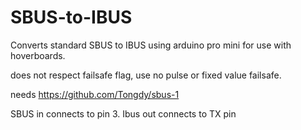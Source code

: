 # SBUS-to-IBUS
Converts standard  SBUS to IBUS using arduino pro mini for use with hoverboards.


does not respect failsafe flag, use no pulse or fixed value failsafe.



needs https://github.com/Tongdy/sbus-1



SBUS in connects to pin 3.
Ibus out connects to TX pin
